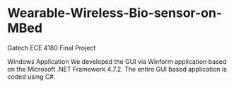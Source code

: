 # Wearable-Wireless-Bio-sensor-on-MBed
Gatech ECE 4180 Final Project


Windows Application
We developed the GUI via Winform application based on the Microsoft .NET Framework 4.7.2. The entire GUI based application is coded using C#. 


